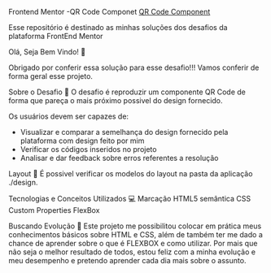 Frontend Mentor -QR Code Componet
[QR Code Component](https://www.google.com "Página inicial do Google")

Esse repositório é destinado as minhas soluções dos desafios da plataforma FrontEnd Mentor

Olá, Seja Bem Vindo! 👋

Obrigado por conferir essa solução para esse desafio!!!
Vamos conferir de forma geral esse projeto.

Sobre o Desafio 🎯
O desafio é reproduzir um componente QR Code de forma que pareça o mais próximo possivel do design fornecido.

Os usuários devem ser capazes de:

- Visualizar e comparar a semelhança do design fornecido pela plataforma com design feito por mim
- Verificar os códigos inseridos no projeto 
- Analisar e dar feedback sobre erros referentes a resolução
  
Layout 🎨
É possivel verificar os modelos do layout na pasta da aplicação ./design.

Tecnologias e Conceitos Utilizados 💻
Marcação HTML5 semântica
CSS Custom Properties
FlexBox

Buscando Evolução 🚀
Este projeto me possibilitou colocar em prática meus conhecimentos básicos sobre HTML e CSS, além de também ter me dado a chance de aprender sobre o que é FLEXBOX e como utilizar. 
Por mais que não seja o melhor resultado de todos, estou feliz com a minha evolução e meu desempenho e pretendo aprender cada dia mais sobre o assunto.

